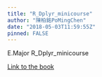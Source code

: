 ```yaml
---
title: "R_Dplyr_minicourse"
author: "陳柏銘PoMingChen"
date: "2018-05-03T11:59:55Z"
pinned: FALSE
---
```


E.Major R_Dplyr_minicourse

[Link to the book](https://bookdown.org/PoMingChen/Dplyr_minicourse/)
